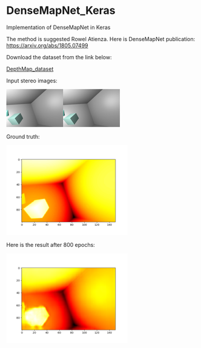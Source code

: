# DenseMapNet_Keras
Implementation of DenseMapNet in Keras

The method is suggested Rowel Atienza. Here is DenseMapNet publication: <a href="https://arxiv.org/abs/1805.07499">https://arxiv.org/abs/1805.07499</a>

Download the dataset from the link below:

<a href="https://github.com/LouisFoucard/DepthMap_dataset">DepthMap_dataset</a>

Input stereo images:

<img src="images/Stereoimages.png" alt="input images" class="inline"/>

Ground truth:

<img src="images/gt.png" alt="gt" class="inline" width="320" height="238" />

Here is the result after 800 epochs:

<img src="images/DMN_predict.png" alt="predicted" class="inline" width="320" height="238" />
